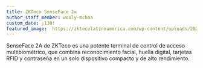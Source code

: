 ```yaml
---
title: ZKTeco SenseFace 2a
author_staff_member: wooly-mcbaa
custom_date: ¡130!
featured_image:  https://zktecolatinoamerica.com/wp-content/uploads/2025/09/zkteco-senseface-2a-biometrico-multimodal.webp
---
```

SenseFace 2A de ZKTeco es una potente terminal de control de acceso multibiométrico, que combina reconocimiento facial, huella digital, tarjetas RFID y contraseña en un solo dispositivo compacto y de alto rendimiento. 




